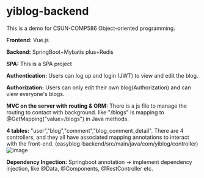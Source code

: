 # yiblog-backend
This is a demo for CSUN-COMP586 Object-oriented programming.

**Frontend:** Vue.js

**Backend:** SpringBoot+Mybatis plus+Redis

**SPA:** This is a SPA project

**Authentication:** Users can log up and login (JWT) to view and edit the blog.

**Authorization:** Users can only edit their own blog(Authorization) and can view everyone's blogs. 

**MVC on the server with routing & ORM:** There is a js file to manage the routing to contact with background. 
like "/blogs" is mapping to @GetMapping("value=/blogs") in Java methods. 

**4 tables:**
"user","blog","comment","blog_comment_detail".
There are 4 controllers, and they all have associated mapping annotations to interact with the front-end. (easyblog-backend/src/main/java/com/yiblog/controller) 
![image](https://user-images.githubusercontent.com/52452350/144959606-b6c1f643-6d37-44c8-ad38-a9df13e118ea.png)

**Dependency Ingection:** Springboot annotation -> implement dependency injection, like @Data, @Components, @RestController etc.
